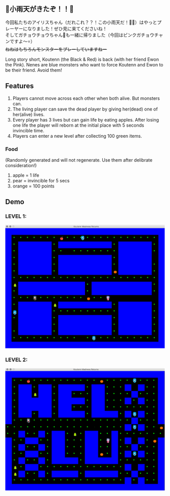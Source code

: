 ## 👾小雨天がきたぞ！！🤖

今回私たちのアイリスちゃん（だれこれ？？！この小雨天だ！🐧🧣）はやっとプレーヤーになりました！ぜひ見に来てくださいね！\
そしてガチョウチョウちゃん🦢も一緒に帰りました（今回はピンクガチョウチャンですよ〜⭐️）\
<del>ねねはもちろんモンスターをプレーしていますねー</del>


Long story short, Koutenn (the Black & Red) is back (with her friend Ewon the Pink). Nenes are blue monsters who want to force Koutenn and Ewon to be their friend. Avoid them!



## Features

1. Players cannot move across each other when both alive. But monsters can.
2. The living player can save the dead player by giving her(dead) one of her(alive) lives. 
3. Every player has 3 lives but can gain life by eating apples. After losing one life the player will reborn at the initial place with 5 seconds invincible time.
4. Players can enter a new level after collecting 100 green items.

### Food 
(Randomly generated and will not regenerate. Use them after delibrate consideration!)
1. apple = 1 life
2. pear = invincible for 5 secs
3. orange = 100 points 



## Demo
### LEVEL 1:
![image](https://github.com/ningkko/Koutenn-Madness-Returns/blob/master/demo/demo1.png)

### LEVEL 2:
![image](https://github.com/ningkko/Koutenn-Madness-Returns/blob/master/demo/demo2.png)


